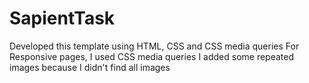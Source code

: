 # SapientTask
Developed this template using HTML, CSS and CSS media queries
For Responsive pages,  I used CSS media queries
I added some repeated images because I didn't find all images
